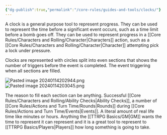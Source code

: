 ```yaml
---
{"dg-publish":true,"permalink":"/core-rules/guides-and-tools/clocks/"}
---
```


A clock is a general purpose tool to represent progress. They can be used to represent the time before a significant event occurs, such as a time limit before a bomb goes off. They can be used to represent progress in a [[Core Rules/Characters and Rolling/Character\|Characters]] action, such as a [[Core Rules/Characters and Rolling/Character\|Character]] attempting pick a lock under pressure.

Clocks are represented with circles split into even sections that shows the number of triggers before the event is completed. The event triggering when all sections are filled.

![Pasted image 20240114202944.png](/img/user/Images/Pasted%20image%2020240114202944.png)
![Pasted image 20240114203045.png](/img/user/Images/Pasted%20image%2020240114203045.png)

The reason to fill each section can be anything. Successful [[Core Rules/Characters and Rolling/Ability Checks\|Ability Checks]], a number of [[Core Rules/Actions and Turn Time/Rounds\|Rounds]] during [[Core Rules/Actions and Turn Time/Events\|Events]]. A literal amount of real life time like minutes or hours. Anything the [[TTRPG Basics/GM\|GM]] wants the time to represent it can represent and it is a great tool to represent to [[TTRPG Basics/Players\|Players]] how long something is going to take.